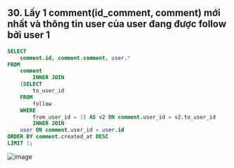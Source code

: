 ## 30. Lấy 1 comment(id_comment, comment) mới nhất và thông tin user của user đang được follow bởi user 1
```sql
SELECT 
    comment.id, comment.comment, user.*
FROM
    comment
        INNER JOIN
    (SELECT 
        to_user_id
    FROM
        follow
    WHERE
        from_user_id = 1) AS v2 ON comment.user_id = v2.to_user_id
        INNER JOIN
    user ON comment.user_id = user.id
ORDER BY comment.created_at DESC
LIMIT 1;
```
![image](https://user-images.githubusercontent.com/40168893/42317355-5f738dd2-8076-11e8-8ec8-ee0c4635b791.png)